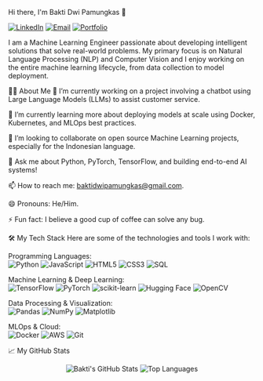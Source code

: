Hi there, I'm Bakti Dwi Pamungkas 👋

<a href="https://www.linkedin.com/in/baktidwipamungkas" target="_blank"><img src="https://img.shields.io/badge/LinkedIn-0077B5?style=for-the-badge&logo=linkedin&logoColor=white" alt="LinkedIn"></a>
<a href="mailto:baktidwipamungkas@gmail.com"><img src="https://img.shields.io/badge/Email-D14836?style=for-the-badge&logo=gmail&logoColor=white" alt="Email"></a>
<a href="https://bakti-ai.vercel.app/" target="_blank"><img src="https://img.shields.io/badge/Portfolio-255E63?style=for-the-badge&logo=About.me&logoColor=white" alt="Portfolio"></a>

I am a Machine Learning Engineer passionate about developing intelligent solutions that solve real-world problems. My primary focus is on Natural Language Processing (NLP) and Computer Vision and I enjoy working on the entire machine learning lifecycle, from data collection to model deployment.

👨‍💻 About Me
🔭 I’m currently working on a project involving a chatbot using Large Language Models (LLMs) to assist customer service.

🌱 I’m currently learning more about deploying models at scale using Docker, Kubernetes, and MLOps best practices.

👯 I’m looking to collaborate on open source Machine Learning projects, especially for the Indonesian language.

💬 Ask me about Python, PyTorch, TensorFlow, and building end-to-end AI systems!

📫 How to reach me: baktidwipamungkas@gmail.com.

😄 Pronouns: He/Him.

⚡ Fun fact: I believe a good cup of coffee can solve any bug.

🛠️ My Tech Stack
Here are some of the technologies and tools I work with:

Programming Languages:
<br>
<img src="https://img.shields.io/badge/Python-3776AB?style=for-the-badge&logo=python&logoColor=white" alt="Python">
<img src="https://www.google.com/search?q=https://img.shields.io/badge/JavaScript-F7DF1E%3Fstyle%3Dfor-the-badge%26logo%3Djavascript%26logoColor%3Dblack" alt="JavaScript">
<img src="https://www.google.com/search?q=https://img.shields.io/badge/HTML5-E34F26%3Fstyle%3Dfor-the-badge%26logo%3Dhtml5%26logoColor%3Dwhite" alt="HTML5">
<img src="https://www.google.com/search?q=https://img.shields.io/badge/CSS3-1572B6%3Fstyle%3Dfor-the-badge%26logo%3Dcss3%26logoColor%3Dwhite" alt="CSS3">
<img src="https://img.shields.io/badge/SQL-4479A1?style=for-the-badge&logo=postgresql&logoColor=white" alt="SQL">

Machine Learning & Deep Learning:
<br>
<img src="https://img.shields.io/badge/TensorFlow-FF6F00?style=for-the-badge&logo=tensorflow&logoColor=white" alt="TensorFlow">
<img src="https://img.shields.io/badge/PyTorch-EE4C2C?style=for-the-badge&logo=pytorch&logoColor=white" alt="PyTorch">
<img src="https://img.shields.io/badge/scikit--learn-F7931E?style=for-the-badge&logo=scikit-learn&logoColor=white" alt="scikit-learn">
<img src="https://img.shields.io/badge/Hugging_Face-FFD21E?style=for-the-badge&logo=hugging-face&logoColor=white" alt="Hugging Face">
<img src="https://img.shields.io/badge/OpenCV-5C3EE8?style=for-the-badge&logo=opencv&logoColor=white" alt="OpenCV">

Data Processing & Visualization:
<br>
<img src="https://img.shields.io/badge/Pandas-150458?style=for-the-badge&logo=pandas&logoColor=white" alt="Pandas">
<img src="https://img.shields.io/badge/NumPy-013243?style=for-the-badge&logo=numpy&logoColor=white" alt="NumPy">
<img src="https://img.shields.io/badge/Matplotlib-3776AB?style=for-the-badge&logo=matplotlib&logoColor=white" alt="Matplotlib">

MLOps & Cloud:
<br>
<img src="https://img.shields.io/badge/Docker-2496ED?style=for-the-badge&logo=docker&logoColor=white" alt="Docker">
<img src="https://img.shields.io/badge/Amazon_AWS-232F3E?style=for-the-badge&logo=amazon-aws&logoColor=white" alt="AWS">
<img src="https://img.shields.io/badge/Git-F05032?style=for-the-badge&logo=git&logoColor=white" alt="Git">

📈 My GitHub Stats
<p align="center">
<!-- PERBAIKAN: Mengganti tema untuk mencoba refresh cache -->
<img src="https://www.google.com/search?q=https://github-readme-stats.vercel.app/api%3Fusername%3DBAKTIDWIPAMUNGKAS%26show_icons%3Dtrue%26theme%3Ddracula%26cache_seconds%3D3600" alt="Bakti's GitHub Stats" />
<img src="https://www.google.com/search?q=https://github-readme-stats.vercel.app/api/top-langs/%3Fusername%3DBAKTIDWIPAMUNGKAS%26layout%3Dcompact%26theme%3Ddracula%26cache_seconds%3D3600" alt="Top Languages" />
</p>
